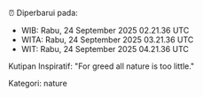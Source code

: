 ⏰ Diperbarui pada:
- WIB: Rabu, 24 September 2025 02.21.36 UTC
- WITA: Rabu, 24 September 2025 03.21.36 UTC
- WIT: Rabu, 24 September 2025 04.21.36 UTC

Kutipan Inspiratif:
"For greed all nature is too little."


Kategori: nature

